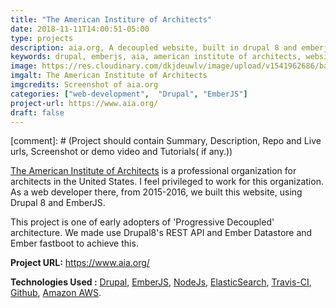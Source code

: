 ```yaml
---
title: "The American Institure of Architects"
date: 2018-11-11T14:00:51-05:00
type: projects
description: aia.org, A decoupled website, built in drupal 8 and emberjs
keywords: drupal, emberjs, aia, american institute of architects, website, web development
image: https://res.cloudinary.com/dkjdeuwlv/image/upload/v1541962686/bargavkondapu.com/projects/aia-org.png
imgalt: The American Institute of Architects
imgcredits: Screenshot of aia.org
categories: ["web-development",  "Drupal", "EmberJS"]
project-url: https://www.aia.org/
draft: false
---
```


[comment]: # (Project should contain Summary, Description, Repo and Live urls, Screenshot or demo video and Tutorials( if any.))

[The American Institute of Architects](https:://www.aia.org) is a professional organization for architects in the United States. I feel privileged to work for this organization. As a web developer there, from 2015-2016, we built this website, using Drupal 8 and EmberJS.

This project is one of early adopters of 'Progressive Decoupled' architecture. We made use Drupal8's REST API and Ember Datastore and Ember fastboot to achieve this.

**Project URL:** https://www.aia.org/

**Technologies Used :**  [Drupal](https://www.drupal.org/), [EmberJS](https://www.emberjs.com/),
 [NodeJs](https://nodejs.org/en/), [ElasticSearch](https://www.elastic.co/), [Travis-CI](https://travis-ci.org/), [Github](https://github.com/), [Amazon AWS](https://aws.amazon.com/).
